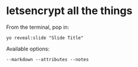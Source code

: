 
# letsencrypt all the things

From the terminal, pop in:

  ```yo reveal:slide "Slide Title"```

Available options:

 ```--markdown --attributes --notes```
